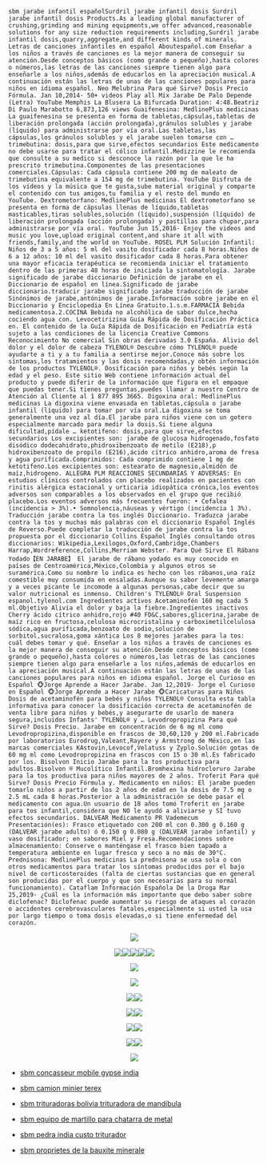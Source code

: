 
```
sbm jarabe infantil españolSurdril jarabe infantil dosis Surdril jarabe infantil dosis Products.As a leading global manufacturer of crushing,grinding and mining equipments,we offer advanced,reasonable solutions for any size reduction requirements including,Surdril jarabe infantil dosis,quarry,aggregate,and different kinds of minerals. Letras de canciones infantiles en español Aboutespañol.com Enseñar a los niños a través de canciones es la mejor manera de conseguir su atención.Desde conceptos básicos (como grande o pequeño),hasta colores o números,las letras de las canciones siempre tienen algo para enseñarle a los niños,además de educarlos en la apreciación musical.A continuación están las letras de unas de las canciones populares para niños en idioma español. Neo Melubrina Para qué Sirve? Dosis Precio Fórmula. Jan 10,2014· 50+ videos Play all Mix Jarabe De Palo Depende (Letra) YouTube Memphis La Blusera La Bifurcada Duration: 4:48.Beatriz Di Paulo Marabotto 6,873,126 views Guaifenesina: MedlinePlus medicinas La guaifenesina se presenta en forma de tabletas,cápsulas,tabletas de liberación prolongada (acción prolongada),gránulos solubles y jarabe (líquido) para administrarse por vía oral.Las tabletas,las cápsulas,los gránulos solubles y el jarabe suelen tomarse con … trimebutina: dosis,para que sirve,efectos secundarios Este medicamento no debe usarse para tratar el cólico infantil.Medizzine le recomienda que consulte a su medico si desconoce la razón por la que le ha prescrito trimebutina.Componentes de las presentaciones comerciales.Cápsulas: Cada cápsula contiene 200 mg de maleato de trimebutina equivalente a 154 mg de trimebutina. YouTube Disfruta de los vídeos y la música que te gusta,sube material original y comparte el contenido con tus amigos,tu familia y el resto del mundo en YouTube. Dextrometorfano: MedlinePlus medicinas El dextrometorfano se presenta en forma de cápsulas llenas de líquido,tabletas masticables,tiras solubles,solución (líquido),suspensión (líquido) de liberación prolongada (acción prolongada) y pastillas para chupar,para administrarse por vía oral. YouTube Jun 15,2016· Enjoy the videos and music you love,upload original content,and share it all with friends,family,and the world on YouTube. ROSEL PLM Solución Infantil: Niños de 3 a 5 años: 5 ml del vasito dosificador cada 8 horas.Niños de 6 a 12 años: 10 ml del vasito dosificador cada 8 horas.Para obtener una mayor eficacia terapéutica se recomienda iniciar el tratamiento dentro de las primeras 48 horas de iniciada la sintomatología. Jarabe significado de jarabe diccionario Definición de jarabe en el Diccionario de español en línea.Significado de jarabe diccionario.traducir jarabe significado jarabe traducción de jarabe Sinónimos de jarabe,antónimos de jarabe.Información sobre jarabe en el Diccionario y Enciclopedia En Línea Gratuito.1.s.m.FARMACIA Bebida medicamentosa.2.COCINA Bebida no alcohólica de sabor dulce,hecha cociendo agua con. Levocetirizina Guía Rápida de Dosificación Práctica en. El contenido de la Guía Rápida de Dosificación en Pediatría está sujeto a las condiciones de la licencia Creative Commons Reconocimiento No comercial Sin obras derivadas 3.0 España. Alivio del dolor y el dolor de cabeza TYLENOL® Descubre cómo TYLENOL® puede ayudarte a ti y a tu familia a sentirse mejor.Conoce más sobre los síntomas,los tratamientos y las dosis recomendadas,y obtén información de los productos TYLENOL®. Dosificación para niños y bebés según la edad y el peso. Este sitio Web contiene información actual del producto y puede diferir de la información que figura en el empaque que puedas tener.Si tienes preguntas,puedes llamar a nuestro Centro de Atención al Cliente al 1 877 895 3665. Digoxina oral: MedlinePlus medicinas La digoxina viene envasada en tabletas,cápsula o jarabe infantil (líquido) para tomar por vía oral.La digoxina se toma generalmente una vez al día.El jarabe para niños viene con un gotero especialmente marcado para medir la dosis.Si tiene alguna dificultad,pídale … ketotifeno: dosis,para que sirve,efectos secundarios Los excipientes son: jarabe de glucosa hidrogenado,fosfato disódico dodecahidrato,phidroxibenzoato de metilo (E218),p hidroxibenzoato de propilo (E216),ácido cítrico anhidro,aroma de fresa y agua purificada.Comprimidos: Cada comprimido contiene 1 mg de ketotifeno.Los excipientes son: estearato de magnesio,almidón de maíz,hidrogeno. ALLEGRA PLM REACCIONES SECUNDARIAS Y ADVERSAS: En estudios clínicos controlados con placebo realizados en pacientes con rinitis alérgica estacional y urticaria idiopática crónica,los eventos adversos son comparables a los observados en el grupo que recibió placebo.Los eventos adversos más frecuentes fueron: • Cefalea (incidencia > 3%).• Somnolencia,náuseas y vértigo (incidencia 1 3%). Traducción jarabe contra la tos inglés Diccionario. Traduzca jarabe contra la tos y muchas más palabras con el diccionario Español Inglés de Reverso.Puede completar la traducción de jarabe contra la tos propuesta por el diccionario Collins Español Inglés consultando otros diccionarios: Wikipedia,Lexilogos,Oxford,Cambridge,Chambers Harrap,Wordreference,Collins,Merriam Webster. Para Qué Sirve El Rábano Yodado【EN JARABE】 El jarabe de rábano yodado es muy conocido en países de Centroamérica,México,Colombia y algunos otros se suramérica.Como su nombre lo indica es hecho con los rábanos,una raíz comestible muy consumida en ensaladas.Aunque su sabor levemente amargo y a veces picante le incomode a algunas personas,cabe decir que su valor nutricional es inmenso. Children's TYLENOL® Oral Suspension espanol.tylenol.com Ingredientes activos Acetaminofén 160 mg cada 5 ml.Objetivo Alivia el dolor y baja la fiebre.Ingredientes inactivos Cherry ácido cítrico anhidro,rojo #40 FD&C,sabores,glicerina,jarabe de maíz rico en fructosa,celulosa microcristalina y carboximetilcelulosa sódica,agua purificada,benzoato de sodio,solución de sorbitol,sucralosa,goma xántica Los 8 mejores jarabes para la tos: cuál debes tomar y qué. Enseñar a los niños a través de canciones es la mejor manera de conseguir su atención.Desde conceptos básicos (como grande o pequeño),hasta colores o números,las letras de las canciones siempre tienen algo para enseñarle a los niños,además de educarlos en la apreciación musical.A continuación están las letras de unas de las canciones populares para niños en idioma español. Jorge el Curioso en Español 🐵Jorge Aprende a Hacer Jarabe. Jan 12,2019· Jorge el Curioso en Español 🐵Jorge Aprende a Hacer Jarabe 🐵Caricaturas para Niños Dosis de acetaminofén para bebés y niños TYLENOL® Consulta esta tabla informativa para conocer la dosificación correcta de acetaminofén de venta libre para niños y bebés,y asegurarte de usarlo de manera segura,incluidos Infants' TYLENOL® y … Levodropropizina Para qué Sirve? Dosis Precio. Jarabe en concentración de 6 mg ml como Levodropropizina,disponible en frascos de 30,60,120 y 200 ml.Fabricado por laboratorios Eurodrug,Valeant,Rayere y Armstrong de México,en las marcas comerciales KAstovin,Levocof,Velatuss y Zyplo.Solución gotas de 60 mg ml como Levodropropizina en frascos con 15 o 30 ml.Es fabricado por los. Bisolvon Inicio Jarabe para la tos productiva para adultos.Bisolvon ® Mucolítico Infantil.Bromhexina hidrocloruro Jarabe para la tos productiva para niños mayores de 2 años. Troferit Para qué Sirve? Dosis Precio Fórmula y. Medicamento en niños: El jarabe pueden tomarlo niños a partir de los 2 años de edad en la dosis de 7.5 mg o 2.5 mL cada 8 horas.Posterior a la administración se debe pasar el medicamento con agua.Un usuario de 18 años tomó Troferit en jarabe para tos infantil,considera que NO le ayudó a aliviarse y SI tuvo efectos secundarios. DALVEAR Medicamento PR Vademecum Presentación(es): Frasco etiquetado con 200 ml con 0.300 g 0.160 g (DALVEAR jarabe adulto) ó 0.150 g 0.080 g (DALVEAR jarabe infantil) y vaso dosificador; en sabores Miel y Fresa.Recomendaciones sobre almacenamiento: Conserve o manténgase el frasco bien tapado a temperatura ambiente en lugar fresco y seco a no más de 30°C. Prednisona: MedlinePlus medicinas La prednisona se usa sola o con otros medicamentos para tratar los síntomas producidos por el bajo nivel de corticosteroides (falta de ciertas sustancias que en general son producidas por el cuerpo y que son necesarias para su normal funcionamiento). Cataflam Información Española De la Droga Mar 25,2019· ¿Cuál es la información más importante que debo saber sobre diclofenac? Diclofenac puede aumentar su riesgo de ataques al corazón o accidentes cerebrovasculares fatales,especialmente si usted la usa por largo tiempo o toma dosis elevadas,o si tiene enfermedad del corazón. 
```

<div align="center">

<a href="https://es-crusher.shibang-china.com/github&k=sbm+jarabe+infantil+espa%C3%B1ol"><img src="https://static.shibang-china.com/es/crusher/logo.jpg"></a>

<a href="https://es-crusher.shibang-china.com/github&k=sbm+jarabe+infantil+espa%C3%B1ol"><img src="https://static.shibang-china.com/es/crusher/index.jpg"></a><a href="https://es-crusher.shibang-china.com/material.htmlgithub&k=sbm+jarabe+infantil+espa%C3%B1ol"><img src="https://static.shibang-china.com/es/crusher/material.jpg"></a><a href="https://es-crusher.shibang-china.com/application.htmlgithub&k=sbm+jarabe+infantil+espa%C3%B1ol"><img src="https://static.shibang-china.com/es/crusher/application.jpg"></a><a href="https://es-crusher.shibang-china.com/aboutus.htmlgithub&k=sbm+jarabe+infantil+espa%C3%B1ol"><img src="https://static.shibang-china.com/es/crusher/aboutus.jpg"></a><a href="https://es-crusher.shibang-china.com/contact.htmlgithub&k=sbm+jarabe+infantil+espa%C3%B1ol"><img src="https://static.shibang-china.com/es/crusher/contact.jpg"></a>

<a href="https://es-crusher.shibang-china.com/github&k=sbm+jarabe+infantil+espa%C3%B1ol"><img src="https://static.shibang-china.com/es/crusher/banner.jpg"></a>

<a href="https://swt.shibang-china.com/github&k=sbm+jarabe+infantil+espa%C3%B1ol"><img src="https://static.shibang-china.com/es/crusher/text.jpg"></a>

<a href="https://swt.shibang-china.com/github&k=sbm+jarabe+infantil+espa%C3%B1ol"><img src="https://static.shibang-china.com/es/crusher/chat.jpg"></a><a href="https://es-crusher.shibang-china.com/contact.htmlgithub&k=sbm+jarabe+infantil+espa%C3%B1ol"><img src="https://static.shibang-china.com/es/crusher/message.jpg"></a>

<a href="https://es-crusher.shibang-china.com/products/pe.htmlgithub&k=sbm+jarabe+infantil+espa%C3%B1ol"><img src="https://static.shibang-china.com/es/crusher/pe.jpg"></a><a href="https://es-crusher.shibang-china.com/products/pf.htmlgithub&k=sbm+jarabe+infantil+espa%C3%B1ol"><img src="https://static.shibang-china.com/es/crusher/pf.jpg"></a>

<a href="https://es-crusher.shibang-china.com/products/hpt.htmlgithub&k=sbm+jarabe+infantil+espa%C3%B1ol"><img src="https://static.shibang-china.com/es/crusher/hpt.jpg"></a><a href="https://es-crusher.shibang-china.com/products/vsi.htmlgithub&k=sbm+jarabe+infantil+espa%C3%B1ol"><img src="https://static.shibang-china.com/es/crusher/vsi.jpg"></a>

<a href="https://es-crusher.shibang-china.com/products/klv.htmlgithub&k=sbm+jarabe+infantil+espa%C3%B1ol"><img src="https://static.shibang-china.com/es/crusher/klv.jpg"></a><a href="https://es-crusher.shibang-china.com/products/portable.htmlgithub&k=sbm+jarabe+infantil+espa%C3%B1ol"><img src="https://static.shibang-china.com/es/crusher/portable.jpg"></a>

<a href="https://swt.shibang-china.com/github&k=sbm+jarabe+infantil+espa%C3%B1ol"><img src="https://static.shibang-china.com/es/crusher/case.jpg"></a>

</div>


* [sbm concasseur mobile gypse india](sbm%20concasseur%20mobile%20gypse%20india.md)

* [sbm camion minier terex](sbm%20camion%20minier%20terex.md)

* [sbm trituradoras bolivia trituradora de mandíbula](sbm%20trituradoras%20bolivia%20trituradora%20de%20mand%C3%ADbula.md)

* [sbm equipo de martillo para chatarra de metal](sbm%20equipo%20de%20martillo%20para%20chatarra%20de%20metal.md)

* [sbm pedra india custo triturador](sbm%20pedra%20india%20custo%20triturador.md)

* [sbm proprietes de la bauxite minerale](sbm%20proprietes%20de%20la%20bauxite%20minerale.md)
